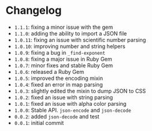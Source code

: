 # Changelog

* `1.1.1`: fixing a minor issue with the gem
* `1.1.0`: adding the ability to import a JSON file
* `1.0.11`: fixing an issue with scientific number parsing
* `1.0.10`: improving number and string helpers
* `1.0.9`: fixing a bug in `_find-exponent`
* `1.0.8`: fixing a major issue in Ruby Gem
* `1.0.7`: minor fixes and stable Ruby Gem
* `1.0.6`: released a Ruby Gem
* `1.0.5`: improved the encoding mixin
* `1.0.4`: fixed an error in map parsing
* `1.0.3`: slightly edited the mixin to dump JSON to CSS
* `1.0.2`: fixed an issue with string parsing
* `1.0.1`: fixed an issue with alpha color parsing
* `1.0.0`: Stable API. `json-encode` and `json-decode`
* `0.0.2`: added `json-decode` and test
* `0.0.1`: initial commit
